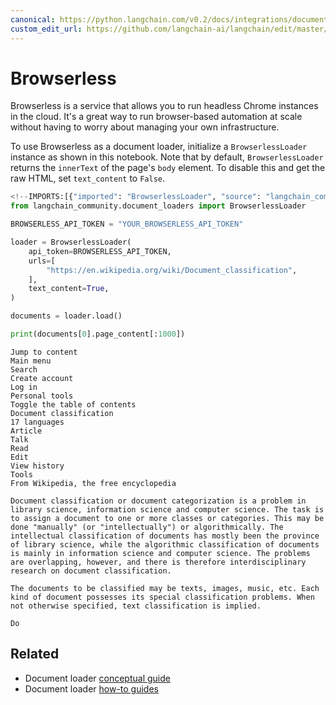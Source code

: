 ```yaml
---
canonical: https://python.langchain.com/v0.2/docs/integrations/document_loaders/browserless/
custom_edit_url: https://github.com/langchain-ai/langchain/edit/master/docs/docs/integrations/document_loaders/browserless.ipynb
---
```


# Browserless

Browserless is a service that allows you to run headless Chrome instances in the cloud. It's a great way to run browser-based automation at scale without having to worry about managing your own infrastructure.

To use Browserless as a document loader, initialize a `BrowserlessLoader` instance as shown in this notebook. Note that by default, `BrowserlessLoader` returns the `innerText` of the page's `body` element. To disable this and get the raw HTML, set `text_content` to `False`.


```python
<!--IMPORTS:[{"imported": "BrowserlessLoader", "source": "langchain_community.document_loaders", "docs": "https://api.python.langchain.com/en/latest/document_loaders/langchain_community.document_loaders.browserless.BrowserlessLoader.html", "title": "Browserless"}]-->
from langchain_community.document_loaders import BrowserlessLoader
```


```python
BROWSERLESS_API_TOKEN = "YOUR_BROWSERLESS_API_TOKEN"
```


```python
loader = BrowserlessLoader(
    api_token=BROWSERLESS_API_TOKEN,
    urls=[
        "https://en.wikipedia.org/wiki/Document_classification",
    ],
    text_content=True,
)

documents = loader.load()

print(documents[0].page_content[:1000])
```
```output
Jump to content
Main menu
Search
Create account
Log in
Personal tools
Toggle the table of contents
Document classification
17 languages
Article
Talk
Read
Edit
View history
Tools
From Wikipedia, the free encyclopedia

Document classification or document categorization is a problem in library science, information science and computer science. The task is to assign a document to one or more classes or categories. This may be done "manually" (or "intellectually") or algorithmically. The intellectual classification of documents has mostly been the province of library science, while the algorithmic classification of documents is mainly in information science and computer science. The problems are overlapping, however, and there is therefore interdisciplinary research on document classification.

The documents to be classified may be texts, images, music, etc. Each kind of document possesses its special classification problems. When not otherwise specified, text classification is implied.

Do
```

## Related

- Document loader [conceptual guide](/docs/concepts/#document-loaders)
- Document loader [how-to guides](/docs/how_to/#document-loaders)